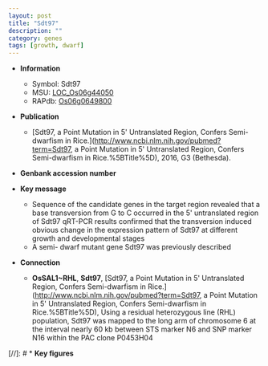 ```yaml
---
layout: post
title: "Sdt97"
description: ""
category: genes
tags: [growth, dwarf]
---
```


* **Information**  
    + Symbol: Sdt97  
    + MSU: [LOC_Os06g44050](http://rice.plantbiology.msu.edu/cgi-bin/ORF_infopage.cgi?orf=LOC_Os06g44050)  
    + RAPdb: [Os06g0649800](http://rapdb.dna.affrc.go.jp/viewer/gbrowse_details/irgsp1?name=Os06g0649800)  

* **Publication**  
    + [Sdt97, a Point Mutation in 5' Untranslated Region, Confers Semi-dwarfism in Rice.](http://www.ncbi.nlm.nih.gov/pubmed?term=Sdt97, a Point Mutation in 5' Untranslated Region, Confers Semi-dwarfism in Rice.%5BTitle%5D), 2016, G3 (Bethesda).

* **Genbank accession number**  

* **Key message**  
    + Sequence of the candidate genes in the target region revealed that a base transversion from G to C occurred in the 5' untranslated region of Sdt97 qRT-PCR results confirmed that the transversion induced obvious change in the expression pattern of Sdt97 at different growth and developmental stages
    + A semi- dwarf mutant gene Sdt97 was previously described

* **Connection**  
    + __OsSAL1~RHL__, __Sdt97__, [Sdt97, a Point Mutation in 5' Untranslated Region, Confers Semi-dwarfism in Rice.](http://www.ncbi.nlm.nih.gov/pubmed?term=Sdt97, a Point Mutation in 5' Untranslated Region, Confers Semi-dwarfism in Rice.%5BTitle%5D), Using a residual heterozygous line (RHL) population, Sdt97 was mapped to the long arm of chromosome 6 at the interval nearly 60 kb between STS marker N6 and SNP marker N16 within the PAC clone P0453H04

[//]: # * **Key figures**  


